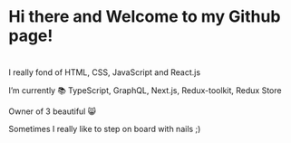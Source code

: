 # Hi there and Welcome to my Github page!

#

I really fond of HTML, CSS, JavaScript and React.js

I’m currently :books: TypeScript, GraphQL, Next.js, Redux-toolkit, Redux Store

Owner of 3 beautiful :smile_cat:

Sometimes I really like to step on board with nails ;)

<!--
**freemanforever/freemanforever** is a ✨ _special_ ✨ repository because its `README.md` (this file) appears on your GitHub profile.

Here are some ideas to get you started:

- 🔭 I’m currently working on ...
- 🌱 I’m currently learning Nextjs, Tailwindcss, Redux-toolkit, Redux Store
- 👯 I’m looking to collaborate on ...
- 🤔 I’m looking for help with ...
- 💬 Ask me about ...
- 📫 How to reach me: ...
- 😄 Pronouns: ...
- ⚡ Fun fact: ...
-->
